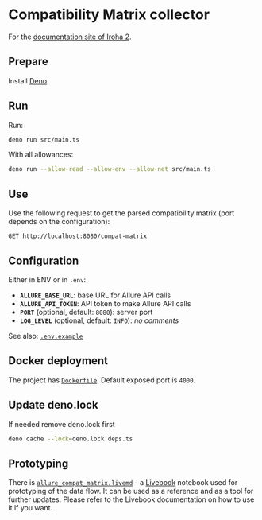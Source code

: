 # Compatibility Matrix collector

For the
[documentation site of Iroha 2](https://github.com/hyperledger/iroha-2-docs).

## Prepare

Install [Deno](https://deno.land/manual@v1.35.1/getting_started/installation).

## Run

Run:

```bash
deno run src/main.ts
```

With all allowances:

```bash
deno run --allow-read --allow-env --allow-net src/main.ts
```

## Use

Use the following request to get the parsed compatibility matrix (port depends
on the configuration):

```http request
GET http://localhost:8080/compat-matrix
```

## Configuration

Either in ENV or in `.env`:

- **`ALLURE_BASE_URL`**: base URL for Allure API calls
- **`ALLURE_API_TOKEN`**: API token to make Allure API calls
- **`PORT`** (optional, default: `8080`): server port
- **`LOG_LEVEL`** (optional, default: `INFO`): _no comments_

See also: [`.env.example`](./.env.example)

## Docker deployment

The project has [`Dockerfile`](./Dockerfile). Default exposed port is `4000`.

## Update deno.lock

If needed remove deno.lock first

```bash
deno cache --lock=deno.lock deps.ts
```

## Prototyping

There is [`allure_compat_matrix.livemd`](./allure_compat_matrix.livemd) - a
[Livebook](https://livebook.dev/) notebook used for prototyping of the data
flow. It can be used as a reference and as a tool for further updates. Please
refer to the Livebook documentation on how to use it if you want.
